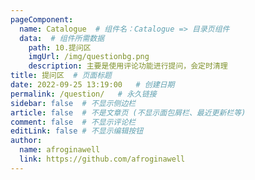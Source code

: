 ```yaml
---
pageComponent:
  name: Catalogue  # 组件名：Catalogue => 目录页组件
  data:  # 组件所需数据
    path: 10.提问区
    imgUrl: /img/questionbg.png
    description: 主要是使用评论功能进行提问，会定时清理
title: 提问区	# 页面标题
date: 2022-09-25 13:19:00	# 创建日期
permalink: /question/	# 永久链接
sidebar: false	# 不显示侧边栏
article: false	# 不是文章页 (不显示面包屑栏、最近更新栏等)
comment: false	# 不显示评论栏
editLink: false	# 不显示编辑按钮
author:
  name: afroginawell
  link: https://github.com/afroginawell
---
```

